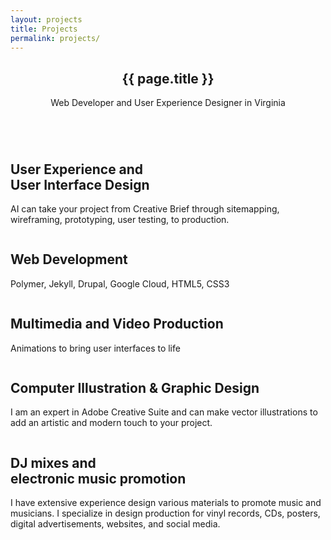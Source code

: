 ```yaml
---
layout: projects
title: Projects
permalink: projects/
---
```



  <header>
    <h2>{{ page.title }}</h2>
    <p>Web Developer and User Experience Designer in Virginia</p>
  </header>



<section id="two" class="wrapper alt style2">
						<section class="spotlight">
							<div class="image"><img src="../images/uxdesign.png" alt="" /></div><div class="content">
								<h2>User Experience and <br />User Interface Design</h2>
								<p>AI can take your project from Creative Brief through sitemapping, wireframing, prototyping, user testing, to production.</p>
							</div>
						</section>
						<section class="spotlight">
							<div class="image"><img src="../images/webdev.jpg" alt="" /></div><div class="content">
								<h2>Web Development</h2>
								<p>Polymer, Jekyll, Drupal, Google Cloud, HTML5, CSS3</p>
							</div>
						</section>
						<section class="spotlight">
							<div class="image"><img src="../images/animation.jpg" alt="" /></div><div class="content">
								<h2>Multimedia and Video Production</h2>
								<p>Animations to bring user interfaces to life </p>
							</div>
						</section>
									<section class="spotlight">
							<div class="image"><img src="../images/webdev.jpg" alt="" /></div><div class="content">
								<h2>Computer Illustration & Graphic Design </h2>
								<p>I am an expert in Adobe Creative Suite and can make vector illustrations to add an artistic and modern touch to your project.</p>
							</div>
						</section>
						<section class="spotlight">
							<div class="image"><img src="../images/uxdesign.png" alt="" /></div><div class="content">
								<h2>DJ mixes and <br />electronic music promotion</h2>
								<p>I have extensive experience design various materials to promote music and musicians. I specialize in design production for vinyl records, CDs, posters, digital advertisements, websites, and social media.</p>
							</div>
						</section>
					</section>